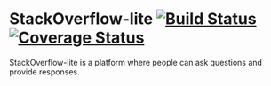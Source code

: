 # StackOverflow-lite [![Build Status](https://travis-ci.org/sommyj/StackOverflow-lite.svg?branch=user)](https://travis-ci.org/sommyj/StackOverflow-lite) [![Coverage Status](https://coveralls.io/repos/github/sommyj/StackOverflow-lite/badge.svg?branch=user)](https://coveralls.io/github/sommyj/StackOverflow-lite?branch=user)
StackOverflow-lite​ is a platform where people can ask questions and provide responses.
